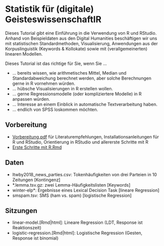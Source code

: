 # Statistik für (digitale) GeisteswissenschaftlR

Dieses Tutorial gibt eine Einführung in die Verwendung von R und RStudio. Anhand von Beispieldaten aus den Digital Humanities beschäftigen wir uns mit statistischen Standardmethoden, Visualisierung, Anwendungen aus der Korpuslinguistik (Keywords & Kollokate) sowie mit (verallgemeinerten) linearen Modellen.

Dieses Tutorial ist das richtige für Sie, wenn Sie …
- … bereits wissen, wie arithmetisches Mittel, Median und Standardabweichung berechnet werden, aber solche Berechnungen gerne in R vornehmen würden.
- … hübsche Visualisierungen in R erstellen wollen.
- … gerne Regressionsmodelle (oder kompliziertere Modelle) in R anpassen würden.
- … Interesse an einem Einblick in automatische Textverarbeitung haben.
- … endlich von SPSS loskommen möchten.

## Vorbereitung
- [Vorbereitung.pdf](sessions/Vorbereitung.pdf) für Literaturempfehlungen, Installationsanleitungen für R und RStudio, Orientierung in RStudio und allererste Schritte mit R
- [Erste Schritte mit R.Rmd](sessions/Erste%20Schritte%20mit%20R.Rmd)

## Daten
- ltwby2018_news_parties.csv: Tokenhäufigkeiten von drei Parteien in 10 Zeitungen [Kontingenz]
- *.lemma.tsv.gz: zwei Lemma-Häufigkeitslisten [Keywords]
- winter-elp*: Ergebnisse eines Lexical Decision Task [lineare Regression]
- smspam.tsv: SMS (ham vs. spam) [logistische Regression]

## Sitzungen
- linear-model.[Rmd|html]: Lineare Regression (LDT, Response ist Reaktionszeit)
- logistic-regression.[Rmd|html]: Logistische Regression (Gesten, Response ist binomial)
